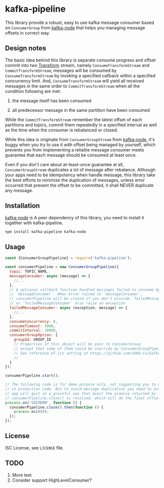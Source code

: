 # kafka-pipeline

This library provide a robust, easy to use kafka message consumer based on 
`ConsumerGroup` from [kafka-node] that helps you managing message offsets 
in correct way.

## Design notes

The basic idea behind this library is separate consume progress and offset
commit into two [Transform] stream, namely `ConsumeTransformStream` and 
`CommitTransformStream`, messages will be consumed by `ConsumeTransformStream`
by invoking a specified callback within a specified concurrency limit. And,
`ConsumeTransformStream` will yield all received messages in the same order
to `CommitTransformStream` when all the condition following are met:

1. the message itself has been consumed

2. all predecessor message in the same partition have been consumed

While the `CommitTransformStream` remember the latest offset of each partitions
and topics, commit them repeatedly in a specified interval as well as the time 
when the consumer is rebalanced or closed.


While this idea is originate from 
`ConsumerGroupStream` from [kafka-node], it's buggy when you try to use it
with offset being managed by yourself, which prevents you from implementing
a reliable message consumer meets guarantee that each message should be
consumed at least once.

Even if you don't care about at-least-once guarantee at all, 
`ConsumerGroupStream` duplicates a lot of message after rebalance. Although 
your apps need to be idempotency when handle message, this library take the 
best efforts to minimize the duplication of messages, unless error occurred
that prevent the offset to be committed, it shall NEVER duplicate any message.

## Installation

[kafka-node] is A peer dependency of this library, you need to install it 
together with kafka-pipeline.

```bash
npm install kafka-pipeline kafka-node
```

## Usage

```javascript 
const {ConsumerGroupPipeline} = require('kafka-pipeline');

const consumerPipeline = new ConsumerGroupPipeline({
  topic: TOPIC_NAME,
  messageConsumer: async (message) => {
    //...
  },
  // A optional callback function handled messages failed to consume by 
  // `messageConsumer`. When error raised in `messageConsumer`, 
  // consumerPipeline will be closed if you don't provide `failedMessageConsumer`,
  // or `failedMessageConsumer` also raise an exception 
  failedMessageConsumer: async (exception, message) => {
    //...
  },
  consumeConcurrency: 8,
  consumeTimeout: 5000,
  commitInterval: 10000,
  consumerGroupOption: {
    groupId: GROUP_ID
    // Properties of this object will be pass to ConsumerGroup
    // except that some of them could be override by ConsumerGroupPipeline
    // See reference of its setting at https://github.com/SOHU-Co/kafka-node
    // 
  }
});

consumerPipeline.start();

// The following code is for demo purpose only, not suggesting you to do this
// in production code. But to avoid message duplication you need to ensure your
// app will quit in a graceful way that await the promise returned by 
// consumerPipeline.close() is resolved, which will do the final offset commit
process.on('SIGTERM', function () {
  consumerPipeline.close().then(function () {
    process.exit(0);
  });
});
```

## License

ISC License, see `LICENSE` file.

## TODO

1. More test
2. Consider support HighLevelConsumer?

[kafka-node]: https://github.com/SOHU-Co/kafka-node
[Transform]: https://nodejs.org/api/stream.html#stream_class_stream_transform
